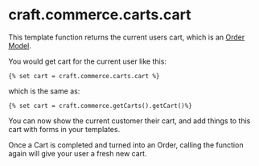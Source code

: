 # craft.commerce.carts.cart

This template function returns the current users cart, which is an [Order Model](order-model.md).

You would get cart for the current user like this:

```
{% set cart = craft.commerce.carts.cart %}
```
which is the same as:
```
{% set cart = craft.commerce.getCarts().getCart()%}
```

You can now show the current customer their cart, and add things to this cart with forms in your templates.

Once a Cart is completed and turned into an Order, calling the function again will give
your user a fresh new cart.
